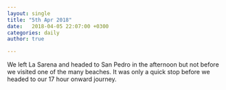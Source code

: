 ```yaml
---
layout: single
title: "5th Apr 2018"
date:   2018-04-05 22:07:00 +0300
categories: daily
author: true

---
```


We left La Sarena and headed to San Pedro in the afternoon but not before we visited one of the many beaches. It was only a quick stop before we headed to our 17 hour onward journey. 


